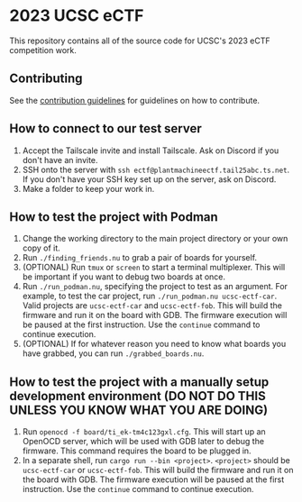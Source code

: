 # 2023 UCSC eCTF

This repository contains all of the source code for UCSC's 2023 eCTF competition work.

## Contributing
See the [contribution guidelines](CONTRIBUTING.md) for guidelines on how to contribute.

## How to connect to our test server
1. Accept the Tailscale invite and install Tailscale. Ask on Discord if you don't have an invite.
2. SSH onto the server with `ssh ectf@plantmachineectf.tail25abc.ts.net`. If you don't have your SSH key set up on the server, ask on Discord.
3. Make a folder to keep your work in.

## How to test the project with Podman
1. Change the working directory to the main project directory or your own copy of it.
2. Run `./finding_friends.nu` to grab a pair of boards for yourself.
3. (OPTIONAL) Run `tmux` or `screen` to start a terminal multiplexer. This will be important if you want to debug two boards at once.
4. Run `./run_podman.nu`, specifying the project to test as an argument. For example, to test the car project, run `./run_podman.nu ucsc-ectf-car`. Valid projects are `ucsc-ectf-car` and `ucsc-ectf-fob`. This will build the firmware and run it on the board with GDB. The firmware execution will be paused at the first instruction. Use the `continue` command to continue execution.
5. (OPTIONAL) If for whatever reason you need to know what boards you have grabbed, you can run `./grabbed_boards.nu`.

## How to test the project with a manually setup development environment (DO NOT DO THIS UNLESS YOU KNOW WHAT YOU ARE DOING)
1. Run `openocd -f board/ti_ek-tm4c123gxl.cfg`. This will start up an OpenOCD server, which will be used with GDB later to debug the firmware. This command requires the board to be plugged in.
2. In a separate shell, run `cargo run --bin <project>`. `<project>` should be `ucsc-ectf-car` or `ucsc-ectf-fob`. This will build the firmware and run it on the board with GDB. The firmware execution will be paused at the first instruction. Use the `continue` command to continue execution.
